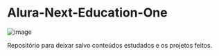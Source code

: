 # Alura-Next-Education-One
![image](https://github.com/user-attachments/assets/658cd75b-7713-43ae-8c86-39d0c4a4342e)

Repositório para deixar salvo conteúdos estudados e os projetos feitos.
